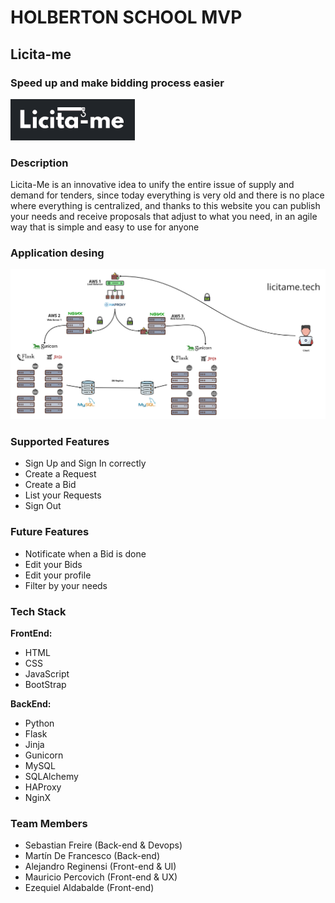 # HOLBERTON SCHOOL MVP

## Licita-me
### Speed up and make bidding process easier

![Licita-me_logo](/View/images/licitamelogogris.png)

### Description
Licita-Me is an innovative idea to unify the entire issue of supply and demand for tenders, since today everything is very old and there is no place where everything is centralized, and thanks to this website you can publish your needs and receive proposals that adjust to what you need, in an agile way that is simple and easy to use for anyone

### Application desing
![Tech_infra](/View/images/Estructura.png)


### Supported Features
* Sign Up and Sign In correctly
* Create a Request
* Create a Bid
* List your Requests
* Sign Out


### Future Features
* Notificate when a Bid is done
* Edit your Bids
* Edit your profile
* Filter by your needs


### Tech Stack
**FrontEnd:**
* HTML
* CSS
* JavaScript
* BootStrap

**BackEnd:**
* Python
* Flask
* Jinja
* Gunicorn
* MySQL
* SQLAlchemy
* HAProxy
* NginX

### Team Members
* Sebastian Freire (Back-end & Devops)
* Martín De Francesco (Back-end)
* Alejandro Reginensi (Front-end & UI)
* Mauricio Percovich (Front-end & UX)
* Ezequiel Aldabalde (Front-end)
